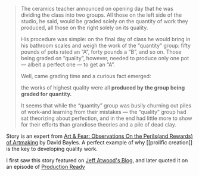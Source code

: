 > The ceramics teacher announced on opening day that he was dividing the class into two groups. All those on the left side of the studio, he said, would be graded solely on the quantity of work they produced, all those on the right solely on its quality. 
> 
> His procedure was simple: on the final day of class he would bring in his bathroom scales and weigh the work of the “quantity” group: fifty pounds of pots rated an “A”, forty pounds a “B”, and so on. Those being graded on “quality”, however, needed to produce only one pot — albeit a perfect one — to get an “A”. 
> 
> Well, came grading time and a curious fact emerged: 
> 
> the works of highest quality were all **produced by the group being graded for quantity.** 
>  
> It seems that while the “quantity” group was busily churning out piles of work-and learning from their mistakes — the “quality” group had sat theorizing about perfection, and in the end had little more to show for their efforts than grandiose theories and a pile of dead clay.

Story is an expert from [Art & Fear: Observations On the Perils(and Rewards) of Artmaking](https://www.amazon.com/Art-Fear-Observations-Rewards-Artmaking/dp/0961454733) by David Bayles. A perfect example of why [[prolific creation]] is the key to developing quality work. 

I first saw this story featured on [Jeff Atwood's Blog](https://blog.codinghorror.com/quantity-always-trumps-quality/), and later quoted it on an episode of [Production Ready](https://www.productionreadypod.com/episodes/shipping-dozens-of-websites-w-ryan-maynard)





